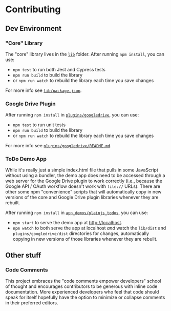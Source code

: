# Contributing

## Dev Environment

### "Core" Library

The "core" library lives in the [`lib`](./lib) folder. After running `npm install`, you can use:
  - `npm test` to run both Jest and Cypress tests
  - `npm run build` to build the library
  - or `npm run watch` to rebuild the library each time you save changes

For more info see [`lib/package.json`](./lib/package.json).

### Google Drive Plugin

After running `npm install` in [`plugins/googledrive`](./plugins/googledrive), you can use:
  - `npm test` to run unit tests
  - `npm run build` to build the library
  - or `npm run watch` to rebuild the library each time you save changes

For more info see [`plugins/googledrive/README.md`](./plugins/googledrive/README.md).

### ToDo Demo App

While it's really just a simple index.html file that pulls in some JavaScript without using a bundler, the demo app does need to be accessed through a web server for the Google Drive plugin to work correctly (i.e., because the Google API / OAuth workflow doesn't work with `file://` URLs). There are other some npm "convenience" scripts that will automatically copy in new versions of the core and Google Drive plugin libraries whenever they are rebuilt.

After running `npm install` in [`app_demos/plainjs_todos`](./app_demos/plainjs_todos), you can use:
  - `npm start` to serve the demo app at [http://localhost](http://localhost).
  - `npm watch` to both serve the app at localhost _and_ watch the `lib/dist` and `plugins/googledrive/dist` directories for changes, automatically copying in new versions of those libraries whenever they are rebuilt.

## Other stuff

### Code Comments

This project embraces the "code comments empower developers" school of thought and encourages contributors to be generous with inline code documentation. More experienced developers who feel that code should speak for itself hopefully have the option to minimize or collapse comments in their preferred editors.